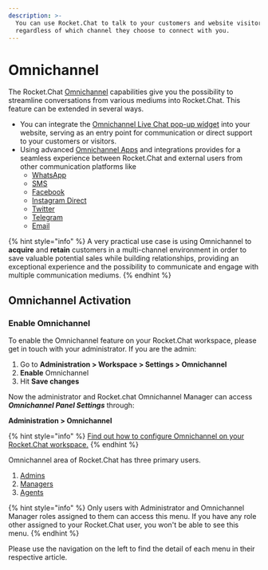 ```yaml
---
description: >-
  You can use Rocket.Chat to talk to your customers and website visitors,
  regardless of which channel they choose to connect with you.
---
```


# Omnichannel

The Rocket.Chat [Omnichannel](https://en.wikipedia.org/wiki/Omnichannel) capabilities give you the possibility to streamline conversations from various mediums into Rocket.Chat. This feature can be extended in several ways.

* You can integrate the [Omnichannel Live Chat pop-up widget](livechat-widget-installation/) into your website, serving as an entry point for communication or direct support to your customers or visitors.
* Using advanced [Omnichannel Apps](../../extend-rocket.chat-capabilities/rocket.chat-marketplace/omnichannel-apps/) and integrations provides for a seamless experience between Rocket.Chat and external users from other communication platforms like
  * [WhatsApp](../../extend-rocket.chat-capabilities/rocket.chat-marketplace/omnichannel-apps/whatsapp/)
  * [SMS](../../extend-rocket.chat-capabilities/rocket.chat-marketplace/omnichannel-apps/sms.md)
  * [Facebook](../../extend-rocket.chat-capabilities/rocket.chat-marketplace/omnichannel-apps/facebook-app/)
  * [Instagram Direct](../../extend-rocket.chat-capabilities/rocket.chat-marketplace/omnichannel-apps/instagram-direct/)
  * [Twitter](../../extend-rocket.chat-capabilities/rocket.chat-marketplace/omnichannel-apps/twitter-app/)
  * [Telegram](../../extend-rocket.chat-capabilities/rocket.chat-marketplace/omnichannel-apps/telegram-app/)
  * [Email](broken-reference)

{% hint style="info" %}
A very practical use case is using Omnichannel to **acquire** and **retain** customers in a multi-channel environment in order to save valuable potential sales while building relationships, providing an exceptional experience and the possibility to communicate and engage with multiple communication mediums.
{% endhint %}

## Omnichannel Activation

### Enable Omnichannel

To enable the Omnichannel feature on your Rocket.Chat workspace, please get in touch with your administrator. If you are the admin:

1. Go to **Administration > Workspace > Settings > Omnichannel**
2. **Enable** Omnichannel&#x20;
3. Hit **Save changes**

Now the administrator and Rocket.chat Omnichannel Manager can access _**Omnichannel Panel Settings**_ through:

**Administration > Omnichannel**

{% hint style="info" %}
[Find out how to configure Omnichannel on your Rocket.Chat workspace.](../rocket.chat-workspace-administration/settings/omnichannel-admins-guide/)
{% endhint %}

Omnichannel area of Rocket.Chat has three primary users.

1. [Admins](https://docs.rocket.chat/guides/omnichannel-guides/omnichannel)
2. [Managers](https://docs.rocket.chat/guides/omnichannel-guides/omnichannel-manger-guides)
3. [Agents](https://docs.rocket.chat/guides/omnichannel/agents)

{% hint style="info" %}
Only users with Administrator and Omnichannel Manager roles assigned to them can access this menu. If you have any role other assigned to your Rocket.Chat user, you won't be able to see this menu.&#x20;
{% endhint %}

Please use the navigation on the left to find the detail of each menu in their respective article.
